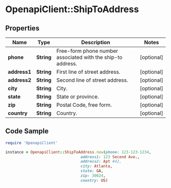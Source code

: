 # OpenapiClient::ShipToAddress

## Properties

Name | Type | Description | Notes
------------ | ------------- | ------------- | -------------
**phone** | **String** | Free-form phone number associated with the ship-to address. | [optional] 
**address1** | **String** | First line of street address. | [optional] 
**address2** | **String** | Second line of street address. | [optional] 
**city** | **String** | City. | [optional] 
**state** | **String** | State or province. | [optional] 
**zip** | **String** | Postal Code, free form. | [optional] 
**country** | **String** | Country. | [optional] 

## Code Sample

```ruby
require 'OpenapiClient'

instance = OpenapiClient::ShipToAddress.new(phone: 123-123-1234,
                                 address1: 123 Second Ave.,
                                 address2: Apt #42,
                                 city: Atlanta,
                                 state: GA,
                                 zip: 30024,
                                 country: US)
```


